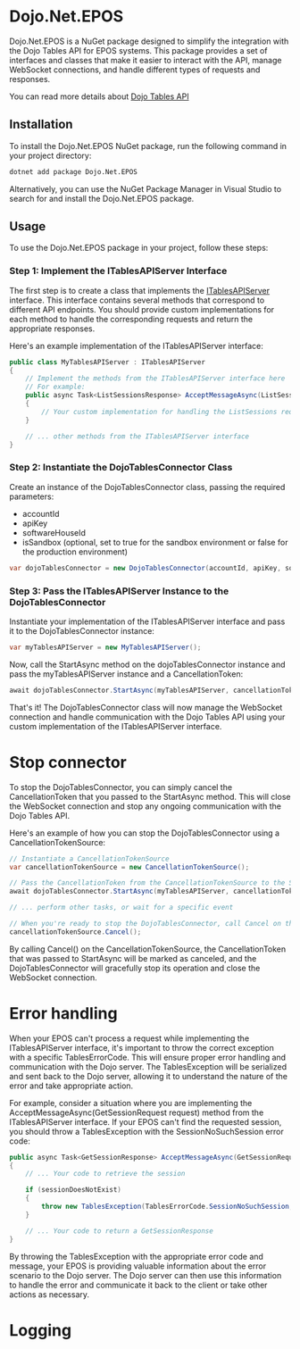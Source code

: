 # Dojo.Net.EPOS

Dojo.Net.EPOS is a NuGet package designed to simplify the integration with the Dojo Tables API for EPOS systems. This package provides a set of interfaces and classes that make it easier to interact with the API, manage WebSocket connections, and handle different types of requests and responses.

You can read more details about [Dojo Tables API](https://docs.dojo.tech/tables/)

## Installation
To install the Dojo.Net.EPOS NuGet package, run the following command in your project directory:

```sh
dotnet add package Dojo.Net.EPOS
```

Alternatively, you can use the NuGet Package Manager in Visual Studio to search for and install the Dojo.Net.EPOS package.

## Usage
To use the Dojo.Net.EPOS package in your project, follow these steps:

### Step 1: Implement the ITablesAPIServer Interface
The first step is to create a class that implements the [ITablesAPIServer](./src/Dojo.Net.EPOS.Server/ITablesAPIServer.cs) interface. This interface contains several methods that correspond to different API endpoints. You should provide custom implementations for each method to handle the corresponding requests and return the appropriate responses.

Here's an example implementation of the ITablesAPIServer interface:

```csharp
public class MyTablesAPIServer : ITablesAPIServer
{
    // Implement the methods from the ITablesAPIServer interface here
    // For example:
    public async Task<ListSessionsResponse> AcceptMessageAsync(ListSessionsRequest request)
    {
        // Your custom implementation for handling the ListSessions request
    }

    // ... other methods from the ITablesAPIServer interface
}
```

### Step 2: Instantiate the DojoTablesConnector Class
Create an instance of the DojoTablesConnector class, passing the required parameters:
* accountId
* apiKey
* softwareHouseId
* isSandbox (optional, set to true for the sandbox environment or false for the production environment)

```csharp
var dojoTablesConnector = new DojoTablesConnector(accountId, apiKey, softwareHouseId, isSandbox);
```

### Step 3: Pass the ITablesAPIServer Instance to the DojoTablesConnector
Instantiate your implementation of the ITablesAPIServer interface and pass it to the DojoTablesConnector instance:

```csharp
var myTablesAPIServer = new MyTablesAPIServer();
```
Now, call the StartAsync method on the dojoTablesConnector instance and pass the myTablesAPIServer instance and a CancellationToken:

```csharp
await dojoTablesConnector.StartAsync(myTablesAPIServer, cancellationToken);
```

That's it! The DojoTablesConnector class will now manage the WebSocket connection and handle communication with the Dojo Tables API using your custom implementation of the ITablesAPIServer interface.

# Stop connector
To stop the DojoTablesConnector, you can simply cancel the CancellationToken that you passed to the StartAsync method. This will close the WebSocket connection and stop any ongoing communication with the Dojo Tables API.

Here's an example of how you can stop the DojoTablesConnector using a CancellationTokenSource:

```csharp
// Instantiate a CancellationTokenSource
var cancellationTokenSource = new CancellationTokenSource();

// Pass the CancellationToken from the CancellationTokenSource to the StartAsync method
await dojoTablesConnector.StartAsync(myTablesAPIServer, cancellationTokenSource.Token);

// ... perform other tasks, or wait for a specific event

// When you're ready to stop the DojoTablesConnector, call Cancel on the CancellationTokenSource
cancellationTokenSource.Cancel();
```

By calling Cancel() on the CancellationTokenSource, the CancellationToken that was passed to StartAsync will be marked as canceled, and the DojoTablesConnector will gracefully stop its operation and close the WebSocket connection.

# Error handling
When your EPOS can't process a request while implementing the ITablesAPIServer interface, it's important to throw the correct exception with a specific TablesErrorCode. This will ensure proper error handling and communication with the Dojo server. The TablesException will be serialized and sent back to the Dojo server, allowing it to understand the nature of the error and take appropriate action.

For example, consider a situation where you are implementing the AcceptMessageAsync(GetSessionRequest request) method from the ITablesAPIServer interface. If your EPOS can't find the requested session, you should throw a TablesException with the SessionNoSuchSession error code:

```csharp
public async Task<GetSessionResponse> AcceptMessageAsync(GetSessionRequest request)
{
    // ... Your code to retrieve the session

    if (sessionDoesNotExist)
    {
        throw new TablesException(TablesErrorCode.SessionNoSuchSession, "The requested session does not exist.");
    }

    // ... Your code to return a GetSessionResponse
}
```
By throwing the TablesException with the appropriate error code and message, your EPOS is providing valuable information about the error scenario to the Dojo server. The Dojo server can then use this information to handle the error and communicate it back to the client or take other actions as necessary.

# Logging
